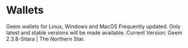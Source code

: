 # Wallets
Geem wallets for Linux, Windows and MacOS
Frequently updated. Only latest and stable versions will be made available.
Current Version: Geem 2.3.8-Sitara | The Northern Star.
#
